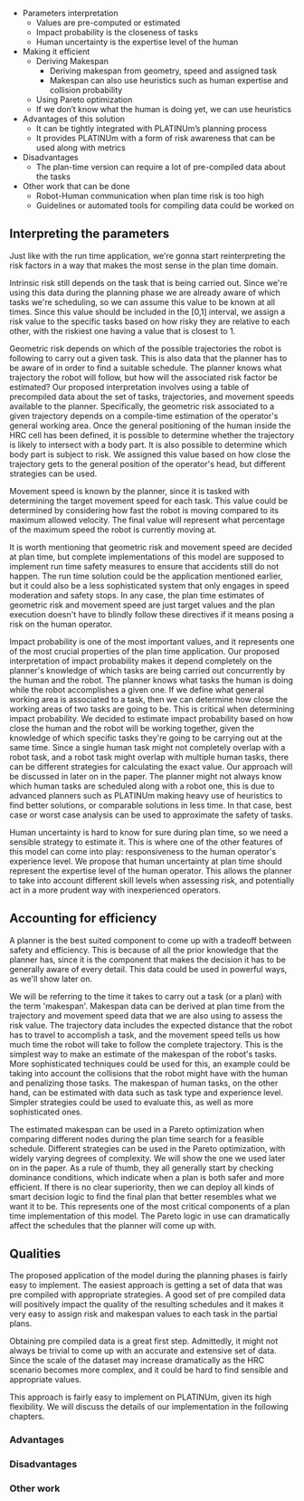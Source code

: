 - Parameters interpretation
    - Values are pre-computed or estimated
    - Impact probability is the closeness of tasks
    - Human uncertainty is the expertise level of the human
- Making it efficient
    - Deriving Makespan
        - Deriving makespan from geometry, speed and assigned task
        - Makespan can also use heuristics such as human expertise and collision probability
    - Using Pareto optimization
    - If we don’t know what the human is doing yet, we can use heuristics
- Advantages of this solution
    - It can be tightly integrated with PLATINUm’s planning process
    - It provides PLATINUm with a form of risk awareness that can be used along with metrics
- Disadvantages
    - The plan-time version can require a lot of pre-compiled data about the tasks
- Other work that can be done
    - Robot-Human communication when plan time risk is too high
    - Guidelines or automated tools for compiling data could be worked on

## Interpreting the parameters
Just like with the run time application, we're gonna start reinterpreting the risk factors in a way that makes the most sense in the plan time domain.

Intrinsic risk still depends on the task that is being carried out. Since we're using this data during the planning phase we are already aware of which tasks we're scheduling, so we can assume this value to be known at all times. Since this value should be included in the \[0,1] interval, we assign a risk value to the specific tasks based on how risky they are relative to each other, with the riskiest one having a value that is closest to 1.

Geometric risk depends on which of the possible trajectories the robot is following to carry out a given task. This is also data that the planner has to be aware of in order to find a suitable schedule. The planner knows what trajectory the robot will follow, but how will the associated risk factor be estimated? Our proposed interpretation involves using a table of precompiled data about the set of tasks, trajectories, and movement speeds available to the planner.
Specifically, the geometric risk associated to a given trajectory depends on a compile-time estimation of the operator's general working area. Once the general positioning of the human inside the HRC cell has been defined, it is possible to determine whether the trajectory is likely to intersect with a body part. It is also possible to determine which body part is subject to risk. We assigned this value based on how close the trajectory gets to the general position of the operator's head, but different strategies can be used.

Movement speed is known by the planner, since it is tasked with determining the target movement speed for each task. This value could be determined by considering how fast the robot is moving compared to its maximum allowed velocity. The final value will represent what percentage of the maximum speed the robot is currently moving at.

It is worth mentioning that geometric risk and movement speed are decided at plan time, but complete implementations of this model are supposed to implement run time safety measures to ensure that accidents still do not happen. The run time solution could be the application mentioned earlier, but it could also be a less sophisticated system that only engages in speed moderation and safety stops. In any case, the plan time estimates of geometric risk and movement speed are just target values and the plan execution doesn't have to blindly follow these directives if it means posing a risk on the human operator.

Impact probability is one of the most important values, and it represents one of the most crucial properties of the plan time application. Our proposed interpretation of impact probability makes it depend completely on the planner's knowledge of which tasks are being carried out concurrently by the human and the robot. The planner knows what tasks the human is doing while the robot accomplishes a given one. If we define what general working area is associated to a task, then we can determine how close the working areas of two tasks are going to be. This is critical when determining impact probability. We decided to estimate impact probability based on how close the human and the robot will be working together, given the knowledge of which specific tasks they're going to be carrying out at the same time. Since a single human task might not completely overlap with a robot task, and a robot task might overlap with multiple human tasks, there can be different strategies for calculating the exact value. Our approach will be discussed in later on in the paper. The planner might not always know which human tasks are scheduled along with a robot one, this is due to advanced planners such as PLATINUm making heavy use of heuristics to find better solutions, or comparable solutions in less time. In that case, best case or worst case analysis can be used to approximate the safety of tasks.

Human uncertainty is hard to know for sure during plan time, so we need a sensible strategy to estimate it. This is where one of the other features of this model can come into play: responsiveness to the human operator's experience level. We propose that human uncertainty at plan time should represent the expertise level of the human operator. This allows the planner to take into account different skill levels when assessing risk, and potentially act in a more prudent way with inexperienced operators.

## Accounting for efficiency
A planner is the best suited component to come up with a tradeoff between safety and efficiency. This is because of all the prior knowledge that the planner has, since it is the component that makes the decision it has to be generally aware of every detail. This data could be used in powerful ways, as we'll show later on.

We will be referring to the time it takes to carry out a task (or a plan) with the term 'makespan'.
Makespan data can be derived at plan time from the trajectory and movement speed data that we are also using to assess the risk value. The trajectory data includes the expected distance that the robot has to travel to accomplish a task, and the movement speed tells us how much time the robot will take to follow the complete trajectory. This is the simplest way to make an estimate of the makespan of the robot's tasks. More sophisticated techniques could be used for this, an example could be taking into account the collisions that the robot might have with the human and penalizing those tasks. 
The makespan of human tasks, on the other hand, can be estimated with data such as task type and experience level. Simpler strategies could be used to evaluate this, as well as more sophisticated ones.

The estimated makespan can be used in a Pareto optimization when comparing different nodes during the plan time search for a feasible schedule. Different strategies can be used in the Pareto optimization, with widely varying degrees of complexity. We will show the one we used later on in the paper. As a rule of thumb, they all generally start by checking dominance conditions, which indicate when a plan is both safer and more efficient. If there is no clear superiority, then we can deploy all kinds of smart decision logic to find the final plan that better resembles what we want it to be. This represents one of the most critical components of a plan time implementation of this model. The Pareto logic in use can dramatically affect the schedules that the planner will come up with.

## Qualities
The proposed application of the model during the planning phases is fairly easy to implement. The easiest approach is getting a set of data that was pre compiled with appropriate strategies. A good set of pre compiled data will positively impact the quality of the resulting schedules and it makes it very easy to assign risk and makespan values to each task in the partial plans.

Obtaining pre compiled data is a great first step. Admittedly, it might not always be trivial to come up with an accurate and extensive set of data. Since the scale of the dataset may increase dramatically as the HRC scenario becomes more complex, and it could be hard to find sensible and appropriate values. 



This approach is fairly easy to implement on PLATINUm, given its high flexibility. We will discuss the details of our implementation in the following chapters.



### Advantages


### Disadvantages


### Other work


